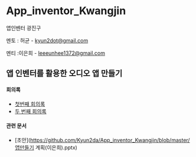 # App_inventor_Kwangjin
앱인벤터 광진구

멘토 : 허균 - kyun2dot@gmail.com

멘티 :이은희 - leeeunhee1372@gmail.com

## 앱 인벤터를 활용한 오디오 앱 만들기

#### 회의록

- [첫번째 회의록](./First_meeting.md)
- [두 번째 회의록](./Second_meeting.md)

#### 관련 문서

- [초안](https://github.com/Kyun2da/App_inventor_Kwangjin/blob/master/앱만들기 계획(이은희).pptx)

  